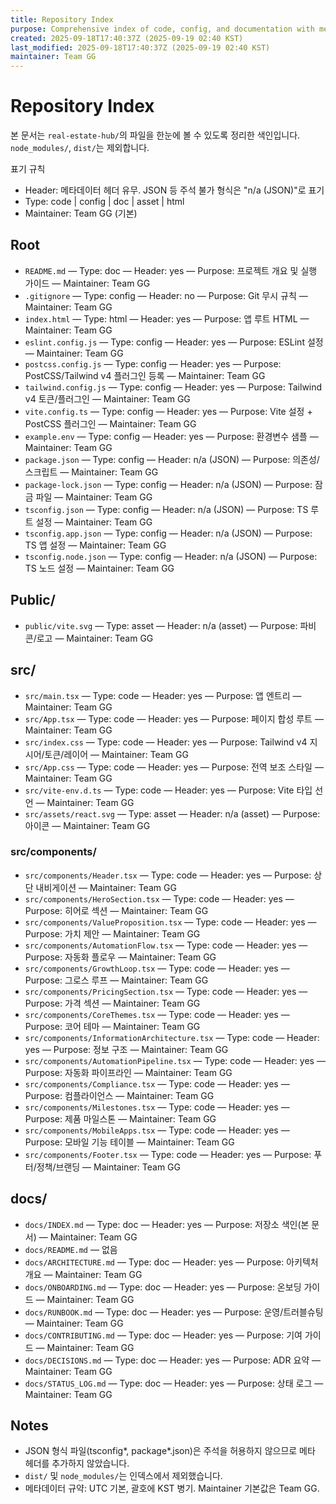 ```yaml
---
title: Repository Index
purpose: Comprehensive index of code, config, and documentation with metadata presence and quick purpose notes.
created: 2025-09-18T17:40:37Z (2025-09-19 02:40 KST)
last_modified: 2025-09-18T17:40:37Z (2025-09-19 02:40 KST)
maintainer: Team GG
---
```


# Repository Index

본 문서는 `real-estate-hub/`의 파일을 한눈에 볼 수 있도록 정리한 색인입니다. `node_modules/`, `dist/`는 제외합니다.

표기 규칙
- Header: 메타데이터 헤더 유무. JSON 등 주석 불가 형식은 "n/a (JSON)"로 표기
- Type: code | config | doc | asset | html
- Maintainer: Team GG (기본)

## Root
- `README.md` — Type: doc — Header: yes — Purpose: 프로젝트 개요 및 실행 가이드 — Maintainer: Team GG
- `.gitignore` — Type: config — Header: no — Purpose: Git 무시 규칙 — Maintainer: Team GG
- `index.html` — Type: html — Header: yes — Purpose: 앱 루트 HTML — Maintainer: Team GG
- `eslint.config.js` — Type: config — Header: yes — Purpose: ESLint 설정 — Maintainer: Team GG
- `postcss.config.js` — Type: config — Header: yes — Purpose: PostCSS/Tailwind v4 플러그인 등록 — Maintainer: Team GG
- `tailwind.config.js` — Type: config — Header: yes — Purpose: Tailwind v4 토큰/플러그인 — Maintainer: Team GG
- `vite.config.ts` — Type: config — Header: yes — Purpose: Vite 설정 + PostCSS 플러그인 — Maintainer: Team GG
- `example.env` — Type: config — Header: yes — Purpose: 환경변수 샘플 — Maintainer: Team GG
- `package.json` — Type: config — Header: n/a (JSON) — Purpose: 의존성/스크립트 — Maintainer: Team GG
- `package-lock.json` — Type: config — Header: n/a (JSON) — Purpose: 잠금 파일 — Maintainer: Team GG
- `tsconfig.json` — Type: config — Header: n/a (JSON) — Purpose: TS 루트 설정 — Maintainer: Team GG
- `tsconfig.app.json` — Type: config — Header: n/a (JSON) — Purpose: TS 앱 설정 — Maintainer: Team GG
- `tsconfig.node.json` — Type: config — Header: n/a (JSON) — Purpose: TS 노드 설정 — Maintainer: Team GG

## Public/
- `public/vite.svg` — Type: asset — Header: n/a (asset) — Purpose: 파비콘/로고 — Maintainer: Team GG

## src/
- `src/main.tsx` — Type: code — Header: yes — Purpose: 앱 엔트리 — Maintainer: Team GG
- `src/App.tsx` — Type: code — Header: yes — Purpose: 페이지 합성 루트 — Maintainer: Team GG
- `src/index.css` — Type: code — Header: yes — Purpose: Tailwind v4 지시어/토큰/레이어 — Maintainer: Team GG
- `src/App.css` — Type: code — Header: yes — Purpose: 전역 보조 스타일 — Maintainer: Team GG
- `src/vite-env.d.ts` — Type: code — Header: yes — Purpose: Vite 타입 선언 — Maintainer: Team GG
- `src/assets/react.svg` — Type: asset — Header: n/a (asset) — Purpose: 아이콘 — Maintainer: Team GG

### src/components/
- `src/components/Header.tsx` — Type: code — Header: yes — Purpose: 상단 내비게이션 — Maintainer: Team GG
- `src/components/HeroSection.tsx` — Type: code — Header: yes — Purpose: 히어로 섹션 — Maintainer: Team GG
- `src/components/ValueProposition.tsx` — Type: code — Header: yes — Purpose: 가치 제안 — Maintainer: Team GG
- `src/components/AutomationFlow.tsx` — Type: code — Header: yes — Purpose: 자동화 플로우 — Maintainer: Team GG
- `src/components/GrowthLoop.tsx` — Type: code — Header: yes — Purpose: 그로스 루프 — Maintainer: Team GG
- `src/components/PricingSection.tsx` — Type: code — Header: yes — Purpose: 가격 섹션 — Maintainer: Team GG
- `src/components/CoreThemes.tsx` — Type: code — Header: yes — Purpose: 코어 테마 — Maintainer: Team GG
- `src/components/InformationArchitecture.tsx` — Type: code — Header: yes — Purpose: 정보 구조 — Maintainer: Team GG
- `src/components/AutomationPipeline.tsx` — Type: code — Header: yes — Purpose: 자동화 파이프라인 — Maintainer: Team GG
- `src/components/Compliance.tsx` — Type: code — Header: yes — Purpose: 컴플라이언스 — Maintainer: Team GG
- `src/components/Milestones.tsx` — Type: code — Header: yes — Purpose: 제품 마일스톤 — Maintainer: Team GG
- `src/components/MobileApps.tsx` — Type: code — Header: yes — Purpose: 모바일 기능 테이블 — Maintainer: Team GG
- `src/components/Footer.tsx` — Type: code — Header: yes — Purpose: 푸터/정책/브랜딩 — Maintainer: Team GG

## docs/
- `docs/INDEX.md` — Type: doc — Header: yes — Purpose: 저장소 색인(본 문서) — Maintainer: Team GG
- `docs/README.md` — 없음
- `docs/ARCHITECTURE.md` — Type: doc — Header: yes — Purpose: 아키텍처 개요 — Maintainer: Team GG
- `docs/ONBOARDING.md` — Type: doc — Header: yes — Purpose: 온보딩 가이드 — Maintainer: Team GG
- `docs/RUNBOOK.md` — Type: doc — Header: yes — Purpose: 운영/트러블슈팅 — Maintainer: Team GG
- `docs/CONTRIBUTING.md` — Type: doc — Header: yes — Purpose: 기여 가이드 — Maintainer: Team GG
- `docs/DECISIONS.md` — Type: doc — Header: yes — Purpose: ADR 요약 — Maintainer: Team GG
- `docs/STATUS_LOG.md` — Type: doc — Header: yes — Purpose: 상태 로그 — Maintainer: Team GG

## Notes
- JSON 형식 파일(tsconfig*, package*.json)은 주석을 허용하지 않으므로 메타 헤더를 추가하지 않았습니다.
- `dist/` 및 `node_modules/`는 인덱스에서 제외했습니다.
- 메타데이터 규약: UTC 기본, 괄호에 KST 병기. Maintainer 기본값은 Team GG.
